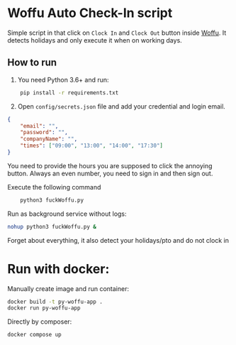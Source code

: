 # Woffu Auto Check-In script

Simple script in that click on `Clock In` and `Clock Out` button inside [Woffu](https://www.woffu.com/en). It detects holidays and only execute it when on working days.


## How to run

1. You need Python 3.6+ and run:
```bash
    pip install -r requirements.txt
```
2. Open `config/secrets.json` file and add your credential and login email.

```json
{
    "email": "",
    "password": "",
    "companyName": "",
    "times": ["09:00", "13:00", "14:00", "17:30"]
}
```
You need to provide the hours you are supposed to click the annoying button. Always an even number, you need to sign in and then sign out.

Execute the following command
```bash
    python3 fuckWoffu.py
```

Run as background service without logs:
```bash
nohup python3 fuckWoffu.py &
```

Forget about everything, it also detect your holidays/pto and do not clock in

# Run with docker:

Manually create image and run container:
```sh
docker build -t py-woffu-app .
docker run py-woffu-app
```

Directly by composer:
```sh
docker compose up
```